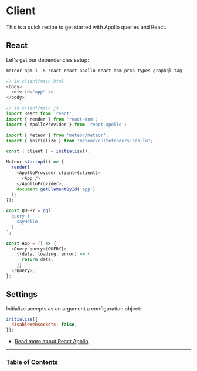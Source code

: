 # Client

This is a quick recipe to get started with Apollo queries and React.

## React

Let's get our dependencies setup:

```js
meteor npm i -S react react-apollo react-dom prop-types graphql-tag
```

```js
// in client/main.html
<body>
  <div id="app" />
</body>
```

```js
// in client/main.js
import React from 'react';
import { render } from 'react-dom';
import { ApolloProvider } from 'react-apollo';

import { Meteor } from 'meteor/meteor';
import { initialize } from 'meteor/cultofcoders:apollo';

const { client } = initialize();

Meteor.startup(() => {
  render(
    <ApolloProvider client={client}>
      <App />
    </ApolloProvider>,
    document.getElementById('app')
  );
});

const QUERY = gql`
  query {
    sayHello
  }
`;

const App = () => {
  <Query query={QUERY}>
    {(data, loading, error) => {
      return data;
    }}
  </Query>;
};
```

## Settings

Initialize accepts as an argument a configuration object:

```js
initialize({
  disableWebsockets: false,
});
```

- [Read more about React Apollo](https://www.apollographql.com/docs/react/)

---

### [Table of Contents](index.md)
